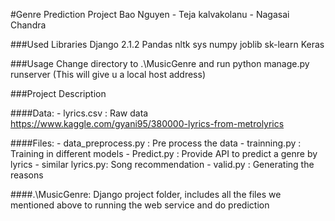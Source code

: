 
#Genre Prediction Project
Bao Nguyen - Teja kalvakolanu - Nagasai Chandra


###Used Libraries
Django 2.1.2
Pandas
nltk
sys
numpy
joblib
sk-learn
Keras

###Usage
Change directory to .\MusicGenre and run
python manage.py runserver  (This will give u a local host address)


###Project Description

####Data: 
	- lyrics.csv : Raw data https://www.kaggle.com/gyani95/380000-lyrics-from-metrolyrics

####Files:
	- data_preprocess.py : Pre process the data
	- trainning.py : Training in different models
	- Predict.py : Provide API to predict a genre by lyrics
	- similar lyrics.py: Song recommendation
	- valid.py : Generating the reasons

####.\MusicGenre: Django project folder, includes all the files we mentioned above to running the web service and do prediction
	
